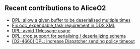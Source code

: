 ## Recent contributions to AliceO2
- [DPL: allow a given buffer to be deserialised multiple times](https://github.com/AliceO2Group/AliceO2/pull/12781)
- [Fix odc_expendable_task requirement in DDS XML](https://github.com/AliceO2Group/AliceO2/pull/12768)
- [DPL: avoid TMessage usage](https://github.com/AliceO2Group/AliceO2/pull/12757)
- [DPL: drop support for serialising / deserializing schema](https://github.com/AliceO2Group/AliceO2/pull/12747)
- [[O2-4660] DPL: increase Dispatcher sending policy timeout](https://github.com/AliceO2Group/AliceO2/pull/12746)
